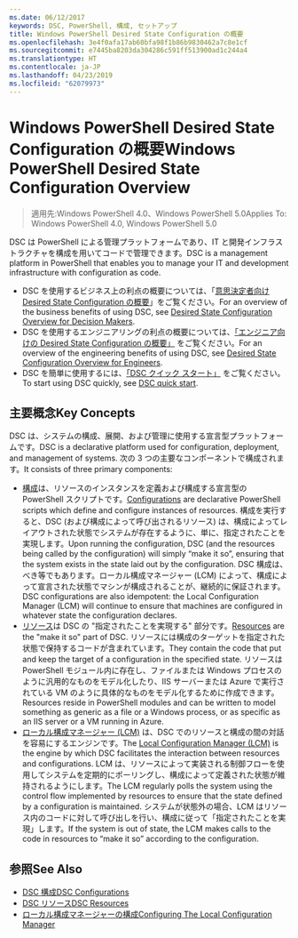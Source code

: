 ```yaml
---
ms.date: 06/12/2017
keywords: DSC, PowerShell, 構成, セットアップ
title: Windows PowerShell Desired State Configuration の概要
ms.openlocfilehash: 3e4f0afa17ab60bfa98f1b86b9830462a7c8e1cf
ms.sourcegitcommit: e7445ba8203da304286c591ff513900ad1c244a4
ms.translationtype: HT
ms.contentlocale: ja-JP
ms.lasthandoff: 04/23/2019
ms.locfileid: "62079973"
---
```

# <a name="windows-powershell-desired-state-configuration-overview"></a><span data-ttu-id="c8d5d-103">Windows PowerShell Desired State Configuration の概要</span><span class="sxs-lookup"><span data-stu-id="c8d5d-103">Windows PowerShell Desired State Configuration Overview</span></span>

> <span data-ttu-id="c8d5d-104">適用先:Windows PowerShell 4.0、Windows PowerShell 5.0</span><span class="sxs-lookup"><span data-stu-id="c8d5d-104">Applies To: Windows PowerShell 4.0, Windows PowerShell 5.0</span></span>

<span data-ttu-id="c8d5d-105">DSC は PowerShell による管理プラットフォームであり、IT と開発インフラストラクチャを構成を用いてコードで管理できます。</span><span class="sxs-lookup"><span data-stu-id="c8d5d-105">DSC is a management platform in PowerShell that enables you to manage your IT and development infrastructure with configuration as code.</span></span>

- <span data-ttu-id="c8d5d-106">DSC を使用するビジネス上の利点の概要については、「[意思決定者向け Desired State Configuration の概要](decisionMaker.md)」をご覧ください。</span><span class="sxs-lookup"><span data-stu-id="c8d5d-106">For an overview of the business benefits of using DSC, see [Desired State Configuration Overview for Decision Makers](decisionMaker.md).</span></span>
- <span data-ttu-id="c8d5d-107">DSC を使用するエンジニアリングの利点の概要については、[「エンジニア向けの Desired State Configuration の概要」](DscForEngineers.md) をご覧ください。</span><span class="sxs-lookup"><span data-stu-id="c8d5d-107">For an overview of the engineering benefits of using DSC, see [Desired State Configuration Overview for Engineers](DscForEngineers.md).</span></span>
- <span data-ttu-id="c8d5d-108">DSC を簡単に使用するには、[「DSC クイック スタート」](../quickstarts/website-quickstart.md) をご覧ください。</span><span class="sxs-lookup"><span data-stu-id="c8d5d-108">To start using DSC quickly, see [DSC quick start](../quickstarts/website-quickstart.md).</span></span>

## <a name="key-concepts"></a><span data-ttu-id="c8d5d-109">主要概念</span><span class="sxs-lookup"><span data-stu-id="c8d5d-109">Key Concepts</span></span>

<span data-ttu-id="c8d5d-110">DSC は、システムの構成、展開、および管理に使用する宣言型プラットフォームです。</span><span class="sxs-lookup"><span data-stu-id="c8d5d-110">DSC is a declarative platform used for configuration, deployment, and management of systems.</span></span> <span data-ttu-id="c8d5d-111">次の 3 つの主要なコンポーネントで構成されます。</span><span class="sxs-lookup"><span data-stu-id="c8d5d-111">It consists of three primary components:</span></span>

- <span data-ttu-id="c8d5d-112">[構成](../configurations/configurations.md)は、リソースのインスタンスを定義および構成する宣言型の PowerShell スクリプトです。</span><span class="sxs-lookup"><span data-stu-id="c8d5d-112">[Configurations](../configurations/configurations.md) are declarative PowerShell scripts which define and configure instances of resources.</span></span>
    <span data-ttu-id="c8d5d-113">構成を実行すると、DSC (および構成によって呼び出されるリソース) は、構成によってレイアウトされた状態でシステムが存在するように、単に、指定されたことを実現します。</span><span class="sxs-lookup"><span data-stu-id="c8d5d-113">Upon running the configuration, DSC (and the resources being called by the configuration) will simply “make it so”, ensuring that the system exists in the state laid out by the configuration.</span></span>
    <span data-ttu-id="c8d5d-114">DSC 構成は、べき等でもあります。ローカル構成マネージャー (LCM) によって、構成によって宣言された状態でマシンが構成されることが、継続的に保証されます。</span><span class="sxs-lookup"><span data-stu-id="c8d5d-114">DSC configurations are also idempotent: the Local Configuration Manager (LCM) will continue to ensure that machines are configured in whatever state the configuration declares.</span></span>
- <span data-ttu-id="c8d5d-115">[リソース](../resources/resources.md)は DSC の "指定されたことを実現する" 部分です。</span><span class="sxs-lookup"><span data-stu-id="c8d5d-115">[Resources](../resources/resources.md) are the "make it so" part of DSC.</span></span> <span data-ttu-id="c8d5d-116">リソースには構成のターゲットを指定された状態で保持するコードが含まれています。</span><span class="sxs-lookup"><span data-stu-id="c8d5d-116">They contain the code that put and keep the target of a configuration in the specified state.</span></span>
    <span data-ttu-id="c8d5d-117">リソースは PowerShell モジュール内に存在し、ファイルまたは Windows プロセスのように汎用的なものをモデル化したり、IIS サーバーまたは Azure で実行されている VM のように具体的なものをモデル化するために作成できます。</span><span class="sxs-lookup"><span data-stu-id="c8d5d-117">Resources reside in PowerShell modules and can be written to model something as generic as a file or a Windows process, or as specific as an IIS server or a VM running in Azure.</span></span>
- <span data-ttu-id="c8d5d-118">[ローカル構成マネージャー (LCM)](../managing-nodes/metaConfig.md) は、DSC でのリソースと構成の間の対話を容易にするエンジンです。</span><span class="sxs-lookup"><span data-stu-id="c8d5d-118">The [Local Configuration Manager (LCM)](../managing-nodes/metaConfig.md) is the engine by which DSC facilitates the interaction between resources and configurations.</span></span>
    <span data-ttu-id="c8d5d-119">LCM は、リソースによって実装される制御フローを使用してシステムを定期的にポーリングし、構成によって定義された状態が維持されるようにします。</span><span class="sxs-lookup"><span data-stu-id="c8d5d-119">The LCM regularly polls the system using the control flow implemented by resources to ensure that the state defined by a configuration is maintained.</span></span>
    <span data-ttu-id="c8d5d-120">システムが状態外の場合、LCM はリソース内のコードに対して呼び出しを行い、構成に従って「指定されたことを実現」します。</span><span class="sxs-lookup"><span data-stu-id="c8d5d-120">If the system is out of state, the LCM makes calls to the code in resources to “make it so” according to the configuration.</span></span>

## <a name="see-also"></a><span data-ttu-id="c8d5d-121">参照</span><span class="sxs-lookup"><span data-stu-id="c8d5d-121">See Also</span></span>

- [<span data-ttu-id="c8d5d-122">DSC 構成</span><span class="sxs-lookup"><span data-stu-id="c8d5d-122">DSC Configurations</span></span>](../configurations/configurations.md)
- [<span data-ttu-id="c8d5d-123">DSC リソース</span><span class="sxs-lookup"><span data-stu-id="c8d5d-123">DSC Resources</span></span>](../resources/resources.md)
- [<span data-ttu-id="c8d5d-124">ローカル構成マネージャーの構成</span><span class="sxs-lookup"><span data-stu-id="c8d5d-124">Configuring The Local Configuration Manager</span></span>](../managing-nodes/metaConfig.md)
